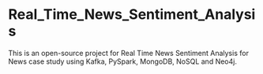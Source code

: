 # Real_Time_News_Sentiment_Analysis

This is an open-source project for Real Time News Sentiment Analysis for News case study using Kafka, PySpark, MongoDB, NoSQL and Neo4j.
